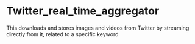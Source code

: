 # Twitter_real_time_aggregator
This downloads and stores images and videos from Twitter by streaming directly from it, related to a specific keyword
